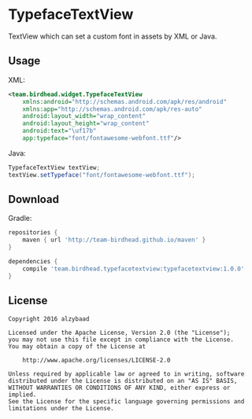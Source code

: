 TypefaceTextView
===

TextView which can set a custom font in assets by XML or Java.

Usage
---

XML:
```xml
<team.birdhead.widget.TypefaceTextView
    xmlns:android="http://schemas.android.com/apk/res/android"
    xmlns:app="http://schemas.android.com/apk/res-auto"
    android:layout_width="wrap_content"
    android:layout_height="wrap_content"
    android:text="\uf17b"
    app:typeface="font/fontawesome-webfont.ttf"/>
```

Java:
```java
TypefaceTextView textView;
textView.setTypeface("font/fontawesome-webfont.ttf");
```

Download
---
Gradle:
```groovy
repositories {
    maven { url 'http://team-birdhead.github.io/maven' }
}

dependencies {
    compile 'team.birdhead.typefacetextview:typefacetextview:1.0.0'
}
```

License
---
    Copyright 2016 alzybaad

    Licensed under the Apache License, Version 2.0 (the "License");
    you may not use this file except in compliance with the License.
    You may obtain a copy of the License at

        http://www.apache.org/licenses/LICENSE-2.0

    Unless required by applicable law or agreed to in writing, software
    distributed under the License is distributed on an "AS IS" BASIS,
    WITHOUT WARRANTIES OR CONDITIONS OF ANY KIND, either express or implied.
    See the License for the specific language governing permissions and
    limitations under the License.
